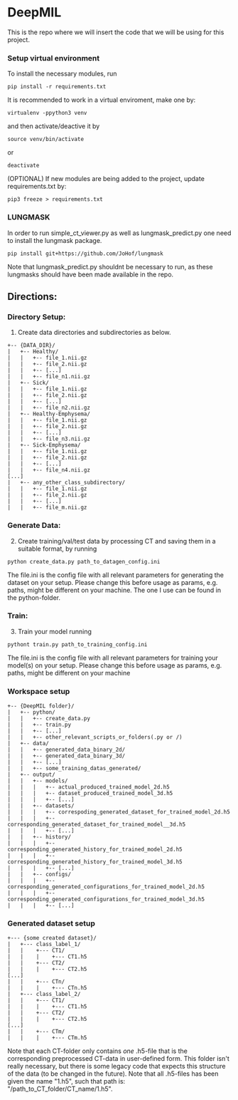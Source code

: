 # DeepMIL

This is the repo where we will insert the code that we will be using for this project.

### Setup virtual environment
To install the necessary modules, run
```
pip install -r requirements.txt
```

It is recommended to work in a virtual enviroment, make one by:
```
virtualenv -ppython3 venv
```
and then activate/deactive it by
```
source venv/bin/activate
```
or
```
deactivate
```

(OPTIONAL) If new modules are being added to the project, update requirements.txt by:
```
pip3 freeze > requirements.txt
```

### LUNGMASK
In order to run simple_ct_viewer.py as well as lungmask_predict.py one need to install the lungmask package.
```
pip install git+https://github.com/JoHof/lungmask
```

Note that lungmask_predict.py shouldnt be necessary to run, as these lungmasks should have been made available in the repo.

## Directions:
### Directory Setup:
1. Create data directories and subdirectories as below.
```
+-- {DATA_DIR}/
|   +-- Healthy/
|   |   +-- file_1.nii.gz
|   |   +-- file_2.nii.gz
|   |   +-- [...]
|   |   +-- file_n1.nii.gz
|   +-- Sick/
|   |   +-- file_1.nii.gz
|   |   +-- file_2.nii.gz
|   |   +-- [...]
|   |   +-- file_n2.nii.gz
|   +-- Healthy-Emphysema/
|   |   +-- file_1.nii.gz
|   |   +-- file_2.nii.gz
|   |   +-- [...]
|   |   +-- file_n3.nii.gz
|   +-- Sick-Emphysema/
|   |   +-- file_1.nii.gz
|   |   +-- file_2.nii.gz
|   |   +-- [...]
|   |   +-- file_n4.nii.gz
[...]
|   +-- any_other_class_subdirectory/
|   |   +-- file_1.nii.gz
|   |   +-- file_2.nii.gz
|   |   +-- [...]
|   |   +-- file_m.nii.gz
``` 

### Generate Data:
2. Create training/val/test data by processing CT and saving them in a suitable format, by running
```
python create_data.py path_to_datagen_config.ini
```

The file.ini is the config file with all relevant parameters for generating the dataset on your setup. Please change this before usage as params, e.g. paths, might be different on your machine. The one I use can be found in the python-folder.

### Train:
3. Train your model running
```
pythont train.py path_to_training_config.ini
```

The file.ini is the config file with all relevant parameters for training your model(s) on your setup. Please change this before usage as params, e.g. paths, might be different on your machine


### Workspace setup
```
+-- {DeepMIL folder}/
|   +-- python/
|   |   +-- create_data.py
|   |   +-- train.py
|   |   +-- [...]
|   |   +-- other_relevant_scripts_or_folders(.py or /)
|   +-- data/
|   |   +-- generated_data_binary_2d/
|   |   +-- generated_data_binary_3d/
|   |   +-- [...]
|   |   +-- some_training_datas_generated/
|   +-- output/
|   |   +-- models/
|   |   |   +-- actual_produced_trained_model_2d.h5
|   |   |   +-- dataset_produced_trained_model_3d.h5
|   |   |   +-- [...]
|   |   +-- datasets/
|   |   |   +-- correspoding_generated_dataset_for_trained_model_2d.h5
|   |   |   +-- corresponding_generated_dataset_for_trained_model__3d.h5
|   |   |   +-- [...]
|   |   +-- history/
|   |   |   +-- corresponding_generated_history_for_trained_model_2d.h5
|   |   |   +-- corresponding_generated_history_for_trained_model_3d.h5
|   |   |   +-- [...]
|   |   +-- configs/
|   |   |   +-- corresponding_generated_configurations_for_trained_model_2d.h5
|   |   |   +-- corresponding_generated_configurations_for_trained_model_3d.h5
|   |   |   +-- [...]
```


### Generated dataset setup
```
+--- {some created dataset}/
|   +--- class_label_1/
|   |    +--- CT1/
|   |    |    +--- CT1.h5
|   |    +--- CT2/
|   |    |    +--- CT2.h5
[...]
|   |    +--- CTn/
|   |    |    +--- CTn.h5
|   +--- class_label_2/
|   |    +--- CT1/
|   |    |    +--- CT1.h5
|   |    +--- CT2/
|   |    |    +--- CT2.h5
[...]
|   |    +--- CTm/
|   |    |    +--- CTm.h5
```

Note that each CT-folder only contains *one* .h5-file that is the corresponding preprocessed CT-data in user-defined form. This folder isn't really necessary, but there is some legacy code that expects this structure of the data (to be changed in the future). Note that all .h5-files has been given the name "1.h5", such that path is: "/path_to_CT_folder/CT_name/1.h5".



